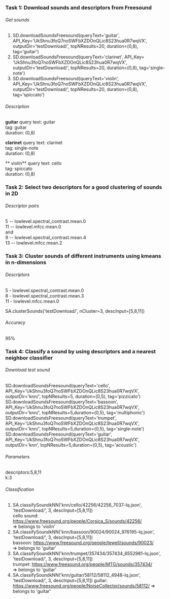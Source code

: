 ### Task 1: Download sounds and descriptors from Freesound

###### Get sounds
1. SD.downloadSoundsFreesound(queryText='guitar', API_Key='UkShnu3foQ7noSWFbXZDOnQLic8S23hua0R7wqVX', outputDir='testDownload/', topNResults=20, duration=(0,8), tag='guitar') </br>
2. SD.downloadSoundsFreesound(queryText='clarinet', API_Key= 'UkShnu3foQ7noSWFbXZDOnQLic8S23hua0R7wqVX', outputDir='testDownload/', topNResults=20, duration=(0,8), tag='single-note') </br>
3. SD.downloadSoundsFreesound(queryText='violin', API_Key='UkShnu3foQ7noSWFbXZDOnQLic8S23hua0R7wqVX', outputDir='testDownload/', topNResults=20, duration=(0,8), tag='spiccato') </br>

###### Description
**guitar** 
query text: guitar </br>
tag: guitar </br>
duration: (0,8) </br>

**clarinet** 
query text: clarinet </br>
tag: single-note </br>
duration: (0,8) </br>

** violin** 
query text: cello </br>
tag: spiccato </br>
duration: (0,8) </br>

### Task 2: Select two descriptors for a good clustering of sounds in 2D

###### Descriptor pairs
5 -- lowlevel.spectral_contrast.mean.0 </br>
11 -- lowlevel.mfcc.mean.0 </br>
and </br>
9 -- lowlevel.spectral_contrast.mean.4 </br>
13 -- lowlevel.mfcc.mean.2 </br>

### Task 3: Cluster sounds of different instruments using kmeans in n-dimensions

###### Descriptors
5 - lowlevel.spectral_contrast.mean.0 </br>
8 - lowlevel.spectral_contrast.mean.3 </br>
11 - lowlevel.mfcc.mean.0 </br>

SA.clusterSounds('testDownload/', nCluster=3, descInput=[5,8,11]) </br>

###### Accuracy
95%

### Task 4: Classify a sound by using descriptors and a nearest neighbor classifier

###### Download test sound
SD.downloadSoundsFreesound(queryText='cello', API_Key='UkShnu3foQ7noSWFbXZDOnQLic8S23hua0R7wqVX', outputDir='knn/', topNResults=5, duration=(0,5), tag='pizzicato') </br>
SD.downloadSoundsFreesound(queryText='bassoon', API_Key='UkShnu3foQ7noSWFbXZDOnQLic8S23hua0R7wqVX', outputDir='knn/', topNResults=5,duration=(0,5), tag='multiphonic') </br>
SD.downloadSoundsFreesound(queryText='trumpet', API_Key='UkShnu3foQ7noSWFbXZDOnQLic8S23hua0R7wqVX', outputDir='knn/', topNResults=5,duration=(0,5), tag='single-note') </br>
SD.downloadSoundsFreesound(queryText='guitar', API_Key='UkShnu3foQ7noSWFbXZDOnQLic8S23hua0R7wqVX', outputDir='knn', topNResults=5,duration=(0,5), tag='acoustic') </br>

###### Parameters
descriptors:5,8,11 </br>
k:3 </br>

###### Classification
1. SA.classifySoundkNN('knn/cello/42256/42256_7037-lq.json', 'testDownload/', 3, descInput=[5,8,11]) </br>
   cello sound: https://www.freesound.org/people/Corsica_S/sounds/42256/  </br>
    => belongs to 'violin' </br>
2. SA.classifySoundkNN('knn/bassoon/90024/90024_976195-lq.json', 'testDownload/', 3, descInput=[5,8,11]) </br>
bassoon: https://www.freesound.org/people/tewell/sounds/90023/ </br>
=> belongs to 'guitar' </br>
3. SA.classifySoundkNN('knn/trumpet/357434/357434_6552981-lq.json', 'testDownload/', 3, descInput=[5,8,11]) </br>
trumpet: https://www.freesound.org/people/MTG/sounds/357434/ </br>
=> belongs to 'guitar' </br>
4. SA.classifySoundkNN('knn/guitar/58112/58112_4948-lq.json', 'testDownload/', 3, descInput=[5,8,11])
guitar: https://www.freesound.org/people/NoiseCollector/sounds/58112/
=> belongs to 'guitar' </br>